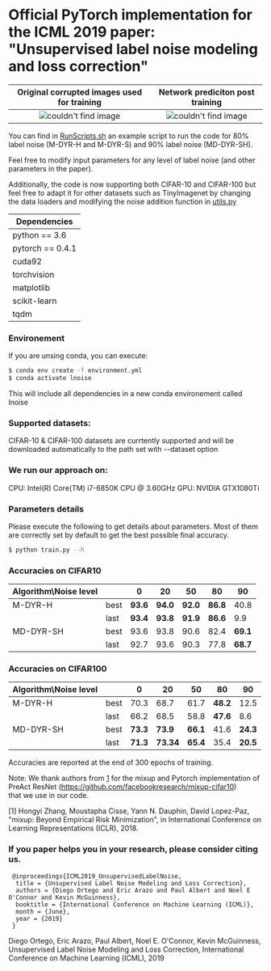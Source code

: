 # Official PyTorch implementation for the ICML 2019 paper: "Unsupervised label noise modeling and loss correction"
Original corrupted images used for training             |  Network prediciton post training
:-------------------------:|:-------------------------:
![couldn't find image](https://github.com/PaulAlbert31/LabelNoiseCorrection/blob/master/data/1000before.png)  | ![couldn't find image](https://github.com/PaulAlbert31/LabelNoiseCorrection/blob/master/data/1000after.png)

You can find in [RunScripts.sh](https://github.com/PaulAlbert31/LabelNoiseCorrection/blob/master/RunScripts.sh) an example script to run the code for 80% label noise (M-DYR-H and M-DYR-S) and 90% label noise (MD-DYR-SH).

Feel free to modify input parameters for any level of label noise (and other parameters in the paper).

Additionally, the code is now supporting both CIFAR-10 and CIFAR-100 but feel free to adapt it for other datasets such as TinyImagenet by changing the data loaders and modifying the noise addition function in [utils.py](https://github.com/PaulAlbert31/LabelNoiseCorrection/blob/master/utils.py#53)

 | Dependencies  |
| ------------- |
| python == 3.6     |
| pytorch == 0.4.1     |
| cuda92|
| torchvision|
| matplotlib|
| scikit-learn|
| tqdm|

### Environement
If you are unsing conda, you can execute:
```sh
$ conda env create -f environment.yml
$ conda activate lnoise
```
This will include all dependencies in a new conda environement called lnoise

### Supported datasets:
CIFAR-10 & CIFAR-100 datasets are currtently supported and will be downloaded automatically to the path set with --dataset option

### We run our approach on:
CPU: Intel(R) Core(TM) i7-6850K CPU @ 3.60GHz GPU: NVIDIA GTX1080Ti

### Parameters details
Please execute the following to get details about parameters. Most of them are correctly set by default to get the best possible final accuracy.
``` sh
$ python train.py --h
```

### Accuracies on CIFAR10

|Algorithm\Noise level| |0|20|50|80|90|
|----|----|----|----|----|----|----|
|M-DYR-H|best|**93.6**|**94.0**|**92.0**|**86.8**|40.8|
||last|**93.4**|**93.8**|**91.9**|**86.6**|9.9|
|MD-DYR-SH|best|93.6|93.8|90.6|82.4|**69.1**|
||last|92.7|93.6|90.3|77.8|**68.7**|

### Accuracies on CIFAR100

|Algorithm\Noise level| |0|20|50|80|90|
|----|----|----|----|----|----|----|
|M-DYR-H|best|70.3|68.7|61.7|**48.2**|12.5|
||last|66.2|68.5|58.8|**47.6**|8.6|
|MD-DYR-SH|best|**73.3**|**73.9**|**66.1**|41.6|**24.3**|
||last|**71.3**|**73.34**|**65.4**|35.4|**20.5**|

Accuracies are reported at the end of 300 epochs of training.


Note: We thank authors from [1](https://github.com/facebookresearch/mixup-cifar10) for the mixup and Pytorch implementation of PreAct ResNet (https://github.com/facebookresearch/mixup-cifar10) \
that we use in our code.

[1] Hongyi Zhang, Moustapha Cisse, Yann N. Dauphin, David Lopez-Paz, "mixup: Beyond Empirical Risk Minimization", in International Conference on Learning Representations (ICLR), 2018.

### If you paper helps you in your research, please consider citing us.


```
 @inproceedings{ICML2019_UnsupervisedLabelNoise,
  title = {Unsupervised Label Noise Modeling and Loss Correction},
  authors = {Diego Ortego and Eric Arazo and Paul Albert and Noel E O'Connor and Kevin McGuinness},
  booktitle = {International Conference on Machine Learning (ICML)},
  month = {June},
  year = {2019}
 }
```

Diego Ortego, Eric Arazo, Paul Albert, Noel E. O'Connor, Kevin McGuinness, Unsupervised Label Noise Modeling and Loss Correction, International Conference on Machine Learning (ICML), 2019
